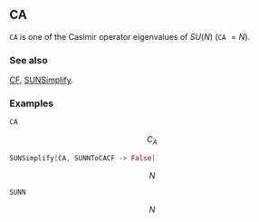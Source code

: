 ## CA

`CA` is one of the Casimir operator eigenvalues of $SU(N)$ (`CA` $= N$).

### See also

[CF](CF), [SUNSimplify](SUNSimplify).

### Examples

```mathematica
CA
```

$$C_A$$

```mathematica
SUNSimplify[CA, SUNNToCACF -> False]
```

$$N$$

```mathematica
SUNN
```

$$N$$
